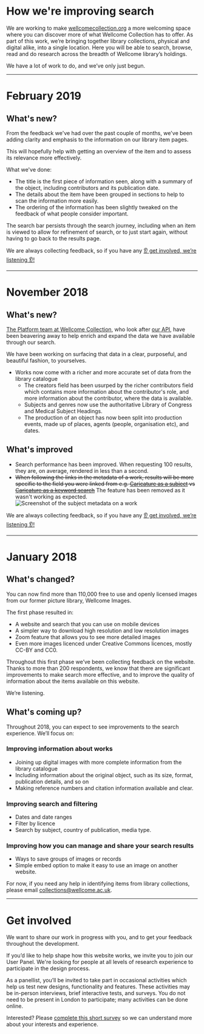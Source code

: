 # How we're improving search

We are working to make [wellcomecollection.org](https://wellcomecollection.org) a more welcoming space where you can discover more of what Wellcome Collection has to offer. As part of this work, we’re bringing together library collections, physical and digital alike, into a single location. Here you will be able to search, browse, read and do research across the breadth of Wellcome library’s holdings.

We have a lot of work to do, and we’ve only just begun.

---

# February 2019

## What's new?

From the feedback we've had over the past couple of months, we've been adding
clarity and emphasis to the information on our library item pages.

This will hopefully help with getting an overview of the item and to assess its
relevance more effectively.

What we've done:
* The title is the first piece of information seen, along with a summary of
  the object, including contributors and its publication date.
* The details about the item have been grouped in sections to help to scan the
  information more easily.
* The ordering of the information has been slightly tweaked on the feedback of
  what people consider important.

The search bar persists through the search journey, including when an
item is viewed to allow for refinement of search, or to just start again,
without having to go back to the results page.

We are always collecting feedback, so if you have any
[👂 get involved, we’re listening 👂!](#get-involved)

---

# November 2018

## What's new?

[The Platform team at Wellcome Collection](https://github.com/wellcometrust/platform),
who look after [our API](https://developers.wellcomecollection.org/catalogue),
have been beavering away to help enrich and expand the data we have
available through our search.

We have been working on surfacing that data in a clear, purposeful, and
beautiful fashion, to yourselves.

* Works now come with a richer and more accurate set of data from the library catalogue
  * The creators field has been usurped by the richer contributors field which
    contains more information about the contributor's role, and more information about
    the contributor, where the data is available.
  * Subjects and genres now use the authoritative Library of Congress and Medical Subject Headings.
  * The production of an object has now been split into production events, made up of places, agents (people, organisation etc), and dates.


## What's improved

* Search performance has been improved. When requesting 100 results,
  they are, on average, rendered in less than a second.
* ~~When following the links in the metadata of a work, results will be more
  specific to the field you were linked from
  e.g. [Caricature as a subject](https://wellcomecollection.org/works?query="Caricature")
  vs [Caricature as a keyword search](https://wellcomecollection.org/works?query="Caricature")~~
  The feature has been removed as it wasn't working as expected.
  ![Screenshot of the subject metadata on a work](https://user-images.githubusercontent.com/31692/48776683-6b24fa80-ecc8-11e8-9f2e-f66224f21dbf.png)

We are always collecting feedback, so if you have any
[👂 get involved, we’re listening 👂!](#get-involved)

---

# January 2018

## What's changed?
You can now find more than 110,000 free to use and openly licensed images from our former picture library, Wellcome Images.

The first phase resulted in:

* A website and search that you can use on mobile devices
* A simpler way to download high resolution and low resolution images
* Zoom feature that allows you to see more detailed images
* Even more images licenced under Creative Commons licences, mostly CC-BY and CC0.

Throughout this first phase we’ve been collecting feedback on the website. Thanks to more than 200 respondents, we know that there are significant improvements to make search more effective, and to improve the quality of information about the items available on this website.

We’re listening.

## What's coming up?

Throughout 2018, you can expect to see improvements to the search experience. We’ll focus on:

### Improving information about works

* Joining up digital images with more complete information from the library catalogue
* Including information about the original object, such as its size, format, publication details, and so on
* Making reference numbers and citation information available and clear.

### Improving search and filtering

* Dates and date ranges
* Filter by licence
* Search by subject, country of publication, media type.

### Improving how you can manage and share your search results

* Ways to save groups of images or records
* Simple embed option to make it easy to use an image on another website.

For now, if you need any help in identifying items from library collections, please email collections@wellcome.ac.uk.

---

# Get involved
We want to share our work in progress with you, and to get your feedback throughout the development.

If you’d like to help shape how this website works, we invite you to join our User Panel. We're looking for people at all levels of research experience to participate in the design process.

As a panellist, you’ll be invited to take part in occasional activities which help us test new designs, functionality and features. These activities may be in-person interviews, brief interactive tests, and surveys. You do not need to be present in London to participate; many activities can be done online.

Interested? Please [complete this short survey](https://www.surveymonkey.co.uk/r/P6DRMHJ) so we can understand more about your interests and experience.
